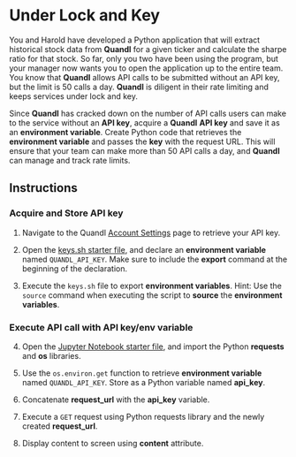 # Under Lock and Key

You and Harold have developed a Python application that will extract historical stock data from **Quandl** for a given ticker and calculate the sharpe ratio for that stock. So far, only you two have been using the program, but your manager now wants you to open the application up to the entire team. You know that **Quandl** allows API calls to be submitted without an API key, but the limit is 50 calls a day. **Quandl** is diligent in their rate limiting and keeps services under lock and key.

Since **Quandl** has cracked down on the number of API calls users can make to the service without an **API key**, acquire a **Quandl** **API key** and save it as an **environment variable**. Create Python code that retrieves the **environment variable** and passes the **key** with the request URL. This will ensure that your team can make more than 50 API calls a day, and **Quandl** can manage and track rate limits.

## Instructions

### Acquire and Store API key

1. Navigate to the Quandl [Account Settings](https://www.quandl.com/account/profile) page to retrieve your API key.

2. Open the [keys.sh starter file](Unsolved/keys.sh), and declare an **environment variable** named `QUANDL_API_KEY`. Make sure to include the **export** command at the beginning of the declaration.

3. Execute the `keys.sh` file to export **environment variables**. Hint: Use the `source` command when executing the script to **source** the  **environment variables**.

### Execute API call with API key/env variable

4. Open the [Jupyter Notebook starter file](Unsolved/env_variables.ipynb), and import the Python **requests** and **os** libraries.

5. Use the `os.environ.get` function to retrieve **environment variable** named `QUANDL_API_KEY`. Store as a Python variable named **api_key**.

6. Concatenate **request_url** with the **api_key** variable.

7. Execute a `GET` request using Python requests library and the newly created **request_url**.

8. Display content to screen using **content** attribute.
